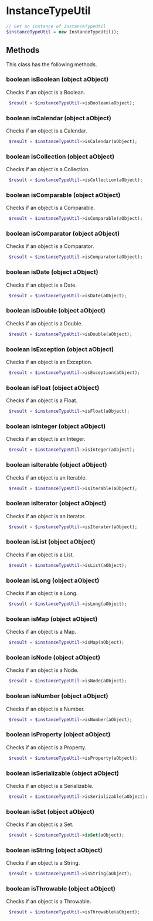 # InstanceTypeUtil

```php
// Get an instance of InstanceTypeUtil
$instanceTypeUtil = new InstanceTypeUtil();
```


## Methods
This class has the following methods.


### boolean isBoolean (object aObject)
Checks if an object is a Boolean.

```php
 $result = $instanceTypeUtil->isBoolean(aObject);
```


### boolean isCalendar (object aObject)
Checks if an object is a Calendar.

```php
 $result = $instanceTypeUtil->isCalendar(aObject);
```


### boolean isCollection (object aObject)
Checks if an object is a Collection.

```php
 $result = $instanceTypeUtil->isCollection(aObject);
```


### boolean isComparable (object aObject)
Checks if an object is a Comparable.

```php
 $result = $instanceTypeUtil->isComparable(aObject);
```


### boolean isComparator (object aObject)
Checks if an object is a Comparator.

```php
 $result = $instanceTypeUtil->isComparator(aObject);
```


### boolean isDate (object aObject)
Checks if an object is a Date.

```php
 $result = $instanceTypeUtil->isDate(aObject);
```


### boolean isDouble (object aObject)
Checks if an object is a Double.

```php
 $result = $instanceTypeUtil->isDouble(aObject);
```


### boolean isException (object aObject)
Checks if an object is an Exception.

```php
 $result = $instanceTypeUtil->isException(aObject);
```


### boolean isFloat (object aObject)
Checks if an object is a Float.

```php
 $result = $instanceTypeUtil->isFloat(aObject);
```


### boolean isInteger (object aObject)
Checks if an object is an Integer.

```php
 $result = $instanceTypeUtil->isInteger(aObject);
```


### boolean isIterable (object aObject)
Checks if an object is an Iterable.

```php
 $result = $instanceTypeUtil->isIterable(aObject);
```


### boolean isIterator (object aObject)
Checks if an object is an Iterator.

```php
 $result = $instanceTypeUtil->isIterator(aObject);
```


### boolean isList (object aObject)
Checks if an object is a List.

```php
 $result = $instanceTypeUtil->isList(aObject);
```


### boolean isLong (object aObject)
Checks if an object is a Long.

```php
 $result = $instanceTypeUtil->isLong(aObject);
```


### boolean isMap (object aObject)
Checks if an object is a Map.

```php
 $result = $instanceTypeUtil->isMap(aObject);
```


### boolean isNode (object aObject)
Checks if an object is a Node.

```php
 $result = $instanceTypeUtil->isNode(aObject);
```


### boolean isNumber (object aObject)
Checks if an object is a Number.

```php
 $result = $instanceTypeUtil->isNumber(aObject);
```


### boolean isProperty (object aObject)
Checks if an object is a Property.

```php
 $result = $instanceTypeUtil->isProperty(aObject);
```


### boolean isSerializable (object aObject)
Checks if an object is a Serializable.

```php
 $result = $instanceTypeUtil->isSerializable(aObject);
```


### boolean isSet (object aObject)
Checks if an object is a Set.

```php
 $result = $instanceTypeUtil->isSet(aObject);
```


### boolean isString (object aObject)
Checks if an object is a String.

```php
 $result = $instanceTypeUtil->isString(aObject);
```


### boolean isThrowable (object aObject)
Checks if an object is a Throwable.

```php
 $result = $instanceTypeUtil->isThrowable(aObject);
```

